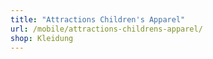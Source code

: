 ```yaml
---
title: "Attractions Children's Apparel"
url: /mobile/attractions-childrens-apparel/
shop: Kleidung
---
```

